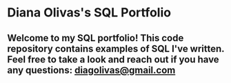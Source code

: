 # Diana Olivas's SQL Portfolio
## Welcome to my SQL portfolio! This code repository contains examples of SQL I've written. Feel free to take a look and reach out if you have any questions: diagolivas@gmail.com

